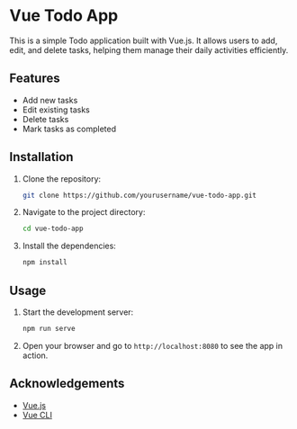 # Vue Todo App

This is a simple Todo application built with Vue.js. It allows users to add, edit, and delete tasks, helping them manage their daily activities efficiently.

## Features

- Add new tasks
- Edit existing tasks
- Delete tasks
- Mark tasks as completed

## Installation

1. Clone the repository:
   ```sh
   git clone https://github.com/yourusername/vue-todo-app.git
   ```
2. Navigate to the project directory:
   ```sh
   cd vue-todo-app
   ```
3. Install the dependencies:
   ```sh
   npm install
   ```

## Usage

1. Start the development server:
   ```sh
   npm run serve
   ```
2. Open your browser and go to `http://localhost:8080` to see the app in action.

## Acknowledgements

- [Vue.js](https://vuejs.org/)
- [Vue CLI](https://cli.vuejs.org/)
